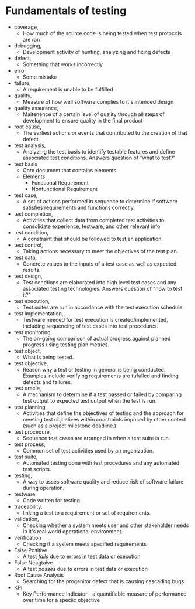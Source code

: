 
# Fundamentals of testing

- coverage,
  - How much of the source code is being tested when test protocols are ran
- debugging,
  - Development activity of hunting, analyzing and fixing defects
- defect,
  - Something that works incorrectly
- error
  - Some mistake
- failure,
  - A requirement is unable to be fulfilled
- quality,
  - Measure of how well software complies to it's intended design
- quality assurance,
  - Maitenence of a certain level of quality through all steps of development to ensure quality in the final product
- root cause,
  - The earliest actions or events that contributed to the creation of  that defect
- test analysis,
  - Analyzing the test basis to identify testable features and define associated test conditions. Answers question of "what to test?"
- test basis
  - Core document that contains elements
  - Elements
    - Functional Requirement
    - Nonfunctional Requirement
- test case,
  - A set of actions performed in sequence to determine if software satisfies requirements and functions correctly.
- test completion,
  - Activities that collect data from completed test activities to consolidate experience, testware, and other relevant info
- test condition,
  - A constraint that should be followed to test an application.
- test control,
  - Taking actions necessary to meet the objectives of the test plan.
- test data,
  - Concrete values to the inputs of a test case as well as expected results.
- test design,
  - Test condtions are elaborated into high level test cases and any associated testing technologies. Answers question of "how to test it?"
- test execution,
  - Test suites are run in accordance with the test execution schedule.
- test implementation,
  - Testware needed for test execution is created/implemented, including sequencing of test cases into test procedures.
- test monitoring,
  - The on-going comparison of actual progress against planned progress using testing plan metrics.
- test object,
  - What is being tested.
- test objective,
  - Reason why a test or testing in general is being conducted. Examples include verifying requirements are fufulled and finding defects and failures.
- test oracle,
  - A mechanism to determine if a test passed or failed by comparing test output to expected test output when the test is run.
- test planning,
  - Activities that define the objectives of testing and the approach for meeting test objcetives within constraints imposed by other context (such as a project milestone deadline.)
- test procedure,
  - Sequence test cases are arranged in when a test suite is run.
- test process,
  - Common set of test activities used by an organization.
- test suite,
  - Automated testing done with test procedures and any automated test scripts.
- testing,
  - A way to asses software quality and reduce risk of software failure during operation.
- testware
  - Code written for testing
- traceability,
  - linking a test to a requirement or set of requirements.
- validation,
  - Checking whether a system meets user and other stakeholder needs in it's real world operational environment.
- verification
  - Checking if a system meets specified requirements
- False Positive
  - A test *fails* due to errors in test data or execution
- False Neagtaive
  - A test *passes* due to errors in test data or execution
- Root Cause Analysis
  - Searching for the progenitor defect that is causing cascading bugs
- KPI
  - Key Performance Indicator - a quantifiable measure of performance over time for a speciic objective

